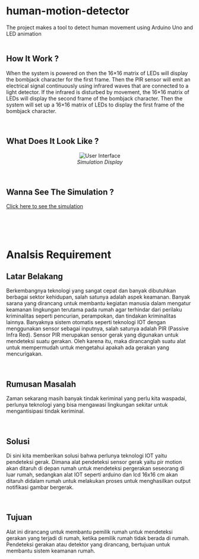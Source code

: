 # human-motion-detector
The project makes a tool to detect human movement using Arduino Uno and LED animation
<br><br>

## How It Work ?

When the system is powered on then the 16×16 matrix of LEDs will display the bombjack character for the first frame. Then the PIR sensor will emit an electrical signal continuously using infrared waves that are connected to a light detector. If the infrared is disturbed by movement, the 16×16 matrix of LEDs will display the second frame of the bombjack character. Then the system will set up a 16×16 matrix of LEDs to display the first frame of the bombjack character.

<br>

## What Does It Look Like ?
<p align="center">
  <img src="https://user-images.githubusercontent.com/89245500/163024033-4ed751a5-54e4-49ac-afce-94bc071c2504.png" alt="User Interface">
  <br>
  <i>Simulation Display</i> 
</p>

<br>

## Wanna See The Simulation ?
[Click here to see the simulation](https://wokwi.com/projects/327477187919741523)


<br><br><br>


# Analsis Requirement

<h2>Latar Belakang</h2
<p align="justify">
  Berkembangnya teknologi yang sangat cepat  dan banyak dibutuhkan berbagai sektor kehidupan, salah satunya adalah aspek keamanan. Banyak sarana yang dirancang untuk membantu kegiatan manusia dalam mengatur keamanan lingkungan terutama pada rumah agar terhindar dari perilaku kriminalitas seperti pencurian, perampokan, dan tindakan kriminalitas lainnya. Banyaknya sistem otomatis seperti teknologi IOT dengan menggunakan sensor sebagai inputnya, salah satunya adalah PIR (Passive Infra Red). Sensor PIR merupakan sensor gerak yang digunakan untuk mendeteksi suatu gerakan. Oleh karena itu, maka dirancanglah suatu alat untuk mempermudah untuk mengetahui apakah ada gerakan yang mencurigakan.
</p>
<br>

<h2>Rumusan Masalah</h2
<p align="justify">
  Zaman sekarang masih banyak tindak keriminal yang perlu kita waspadai, perlunya teknologi yang bisa mengawasi lingkungan sekitar untuk mengantisipasi tindak keriminal.
</p>
<br>

<h2>Solusi</h2
<p align="justify">
  Di sini kita memberikan solusi bahwa perlunya teknologi IOT yaitu pendeteksi gerak. Dimana alat pendeteksi sensor gerak yaitu pir motion akan ditaruh di depan rumah untuk mendeteksi pergerakan seseorang di luar rumah, sedangkan alat IOT seperti arduino dan lcd 16x16 cm akan ditaruh didalam rumah untuk melakukan proses untuk menghasilkan output notifikasi gambar bergerak.
</p>
<br>
  
<h2>Tujuan</h2
<p align="justify">
  Alat ini dirancang untuk membantu pemilik rumah untuk mendeteksi gerakan yang terjadi di rumah, ketika pemilik rumah tidak berada di rumah. Pendeteksi gerakan atau detektor yang dirancang, bertujuan untuk membantu sistem keamanan rumah.
</p>
